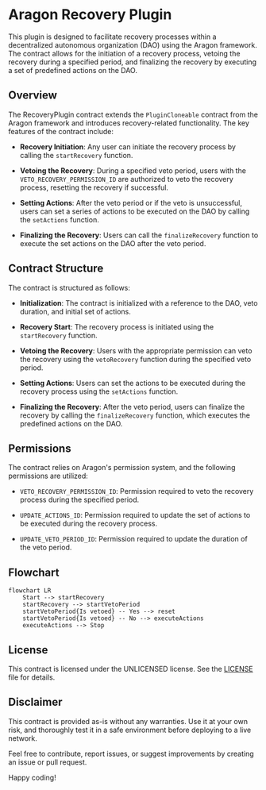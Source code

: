 # Aragon Recovery Plugin

This plugin is designed to facilitate recovery processes within a decentralized
autonomous organization (DAO) using the Aragon framework. The contract allows
for the initiation of a recovery process, vetoing the recovery during a
specified period, and finalizing the recovery by executing a set of predefined
actions on the DAO.

## Overview

The RecoveryPlugin contract extends the `PluginCloneable` contract from the
Aragon framework and introduces recovery-related functionality. The key features
of the contract include:

- **Recovery Initiation**: Any user can initiate the recovery process by calling
  the `startRecovery` function.

- **Vetoing the Recovery**: During a specified veto period, users with the
  `VETO_RECOVERY_PERMISSION_ID` are authorized to veto the recovery process,
  resetting the recovery if successful.

- **Setting Actions**: After the veto period or if the veto is unsuccessful,
  users can set a series of actions to be executed on the DAO by calling the
  `setActions` function.

- **Finalizing the Recovery**: Users can call the `finalizeRecovery` function to
  execute the set actions on the DAO after the veto period.

## Contract Structure

The contract is structured as follows:

- **Initialization**: The contract is initialized with a reference to the DAO,
  veto duration, and initial set of actions.

- **Recovery Start**: The recovery process is initiated using the
  `startRecovery` function.

- **Vetoing the Recovery**: Users with the appropriate permission can veto the
  recovery using the `vetoRecovery` function during the specified veto period.

- **Setting Actions**: Users can set the actions to be executed during the
  recovery process using the `setActions` function.

- **Finalizing the Recovery**: After the veto period, users can finalize the
  recovery by calling the `finalizeRecovery` function, which executes the
  predefined actions on the DAO.

## Permissions

The contract relies on Aragon's permission system, and the following permissions
are utilized:

- `VETO_RECOVERY_PERMISSION_ID`: Permission required to veto the recovery
  process during the specified period.

- `UPDATE_ACTIONS_ID`: Permission required to update the set of actions to be
  executed during the recovery process.

- `UPDATE_VETO_PERIOD_ID`: Permission required to update the duration of the
  veto period.

## Flowchart

```mermaid
flowchart LR
    Start --> startRecovery
    startRecovery --> startVetoPeriod
    startVetoPeriod{Is vetoed} -- Yes --> reset
    startVetoPeriod{Is vetoed} -- No --> executeActions
    executeActions --> Stop
```

## License

This contract is licensed under the UNLICENSED license. See the
[LICENSE](LICENSE) file for details.

## Disclaimer

This contract is provided as-is without any warranties. Use it at your own risk,
and thoroughly test it in a safe environment before deploying to a live network.

Feel free to contribute, report issues, or suggest improvements by creating an
issue or pull request.

Happy coding!
